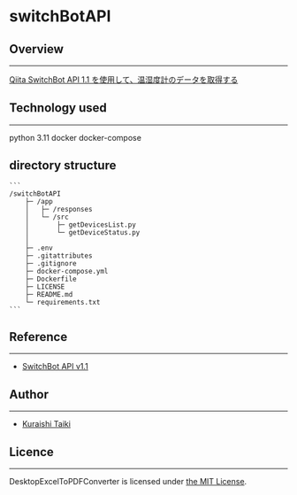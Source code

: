 # switchBotAPI

## Overview
- - -
[Qiita SwitchBot API 1.1 を使用して、温湿度計のデータを取得する](https://qiita.com/taiki-kuraishi/items/7739cffc79611d27045c)

## Technology used
- - -
python 3.11
docker
docker-compose

## directory structure
    ```
    /switchBotAPI
        ├─ /app
        │   ├─ /responses
        │   └─ /src
        │       ├─ getDevicesList.py
        │       └─ getDeviceStatus.py
        │
        ├─ .env
        ├─ .gitattributes
        ├─ .gitignore
        ├─ docker-compose.yml
        ├─ Dockerfile
        ├─ LICENSE
        ├─ README.md
        └─ requirements.txt
    ```

## Reference
- - -
- [SwitchBot API v1.1](https://github.com/OpenWonderLabs/SwitchBotAPI)

## Author
- - -
- [Kuraishi Taiki](https://github.com/taiki-kuraishi)

## Licence
- - -
DesktopExcelToPDFConverter is licensed under [the MIT License](https://github.com/taiki-kuraishi/DesktopExcelToPDFConverterInPython/blob/main/LICENSE.txt).